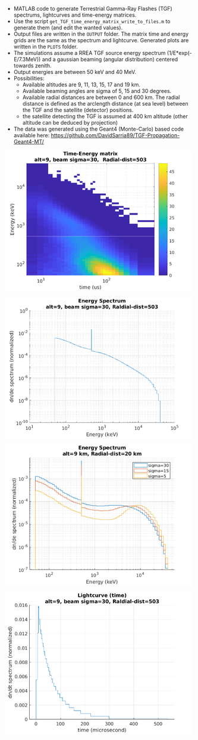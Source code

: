 * MATLAB code to generate Terrestrial Gamma-Ray Flashes (TGF) spectrums, lightcurves and time-energy matrices.
* Use the script `get_TGF_time_energy_matrix_write_to_files.m` to generate them (and edit the wanted values).
* Output files are written in the `OUTPUT` folder. The matrix time and energy grids are the same as the spectrum and lightcurve. Generated plots are written in the `PLOTS` folder.
* The simulations assume a RREA TGF source energy spectrum (1/E*exp(-E/7.3MeV)) and a gaussian beaming (angular distribution) centered towards zenith.
* Output energies are between 50 keV and 40 MeV.
* Possibilities:
  * Available altitudes are 9, 11, 13, 15, 17 and 19 km. 
  * Available beaming angles are sigma of 5, 15 and 30 degrees.
  * Available radial distances are between 0 and 600 km. The radial distance is defined as the arclength distance (at sea level) between the TGF and the satellite (detector) positions.
  * the satellite detecting the TGF is assumed at 400 km altitude (other altitude can be deduced by projection)
* The data was generated using the Geant4 (Monte-Carlo) based code available here: 
https://github.com/DavidSarria89/TGF-Propagation-Geant4-MT/


![Time_energy_matrix_example](./PLOTS/matrix_9_30_503.png)

![Spectrum_example](./PLOTS/energy_spec_9_30_503.png)

![Spectrum_example2](./PLOTS/comparison_beam_9_km.png)

![Lightcurve_example](./PLOTS/time_spec_9_30_503.png)
